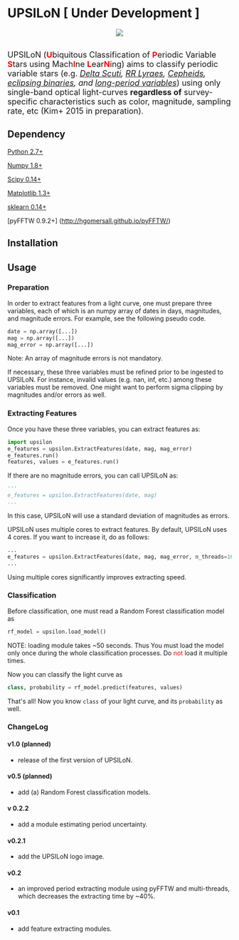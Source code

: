 # UPSILoN [ Under Development ]
<div align="center">
<img src="https://github.com/dwkim78/upsilon/blob/master/UPSILoN.png">
</div><br>

<font size="4">UPSILoN (<font color="red"><b>U</b></font>biquitous Classification 
of <font color="red"><b>P</b></font>eriodic Variable <font color="red"><b>S</b></font>tars 
using Mach<font color="red"><b>I</b></font>ne 
<font color="red"><b>L</b></font>ear<font color="red"><b>N</b></font>ing) 
aims to classify periodic variable stars 
(e.g. *[Delta Scuti](http://en.wikipedia.org/wiki/Delta_Scuti_variable),
[RR Lyraes](http://en.wikipedia.org/wiki/RR_Lyrae_variable),
[Cepheids](http://en.wikipedia.org/wiki/Cepheid_variable),
[eclipsing binaries](http://en.wikipedia.org/wiki/Binary_star#Eclipsing_binaries),
and [long-period variables](http://en.wikipedia.org/wiki/Long-period_variable_star)*) 
using only single-band optical light-curves **regardless of** survey-specific characteristics 
such as color, magnitude, sampling rate, etc (Kim+ 2015 in preparation).</font>


## Dependency
[Python 2.7+](https://www.python.org/)

[Numpy 1.8+](http://www.numpy.org/)
  
[Scipy 0.14+](http://scipy.org/)

[Matplotlib 1.3+](http://matplotlib.sourceforge.net/)

[sklearn 0.14+](http://scikit-learn.org/stable/)

[pyFFTW 0.9.2+] (http://hgomersall.github.io/pyFFTW/)


## Installation


## Usage

### Preparation

In order to extract features from a light curve, one must prepare
three variables, each of which is an numpy array of dates in days, 
magnitudes, and magnitude errors. For example, see the following pseudo code.

```python
date = np.array([...])
mag = np.array([...])
mag_error = np.array([...])
```

Note: An array of magnitude errors is not mandatory. 

If necessary, these three variables must be refined prior to be ingested
to UPSILoN. For instance, invalid values (e.g. nan, inf, etc.) among 
these variables must be removed. One might want to perform
sigma clipping by magnitudes and/or errors as well.

### Extracting Features

Once you have these three variables, you can extract features as:

```python
import upsilon
e_features = upsilon.ExtractFeatures(date, mag, mag_error)
e_features.run()
features, values = e_features.run()
```

If there are no magnitude errors, you can call UPSILoN as:
```python
'''
e_features = upsilon.ExtractFeatures(date, mag)
...
``` 
In this case, UPSILoN will use a standard deviation of magnitudes as errors.

UPSILoN uses multiple cores to extract features. By default, UPSILoN
uses 4 cores. If you want to increase it, do as follows:

```python
...
e_features = upsilon.ExtractFeatures(date, mag, mag_error, n_threads=16)
...
```

Using multiple cores significantly improves extracting speed.

### Classification

Before classification, one must read a Random Forest classification model as
```python
rf_model = upsilon.load_model()
```
NOTE: loading module takes ~50 seconds. Thus You must load the model only once
during the whole classification processes. 
Do <font color="red">not</font> load it multiple times.

Now you can classify the light curve as

```python
class, probability = rf_model.predict(features, values)
```

That's all! Now you know ```class``` of your light curve,
and its ```probability``` as well.

### ChangeLog

#### v1.0 (planned)
- release of the first version of UPSILoN.

#### v0.5 (planned)
- add (a) Random Forest classification models.

#### v 0.2.2
- add a module estimating period uncertainty.

#### v0.2.1
- add the UPSILoN logo image.

#### v0.2
- an improved period extracting module using pyFFTW and multi-threads, 
which decreases the extracting time by ~40%.

#### v0.1
- add feature extracting modules.